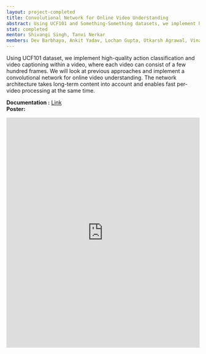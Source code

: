 ```yaml
---
layout: project-completed
title: Convolutional Network for Online Video Understanding
abstract: Using UCF101 and Something-Something datasets, we implement high-quality action classification and video captioning within a video, where each video can consist of a few hundred frames. We will look at previous approaches and implement a convolutional network for online video understanding. The network architecture takes long-term content into account and enables fast per-video processing at the same time.
stat: completed
mentor: Shivangi Singh, Tanvi Nerkar
members: Dev Barbhaya, Ankit Yadav, Lochan Gupta, Utkarsh Agrawal, Vinamra Shrivastava
---
```

Using UCF101 dataset, we implement high-quality action classification and video captioning within a video, where each video can consist of a few hundred frames. We will look at previous approaches and implement a convolutional network for online video understanding. The network architecture takes long-term content into account and enables fast per-video processing at the same time.<br>

**Documentation :** <a href="https://drive.google.com/file/d/1Dvee3BAawAiUNqVMRTUC5k4r8yb7-4nU/view?usp=sharing" target="_blank">Link</a><br>
**Poster:** 
<iframe src="https://drive.google.com/file/d/1vblimPFo5qTVo25FsfeE41eWRxghR0dy/preview?usp=sharing" style="width:100%; height:600px;" frameborder="0"></iframe>
